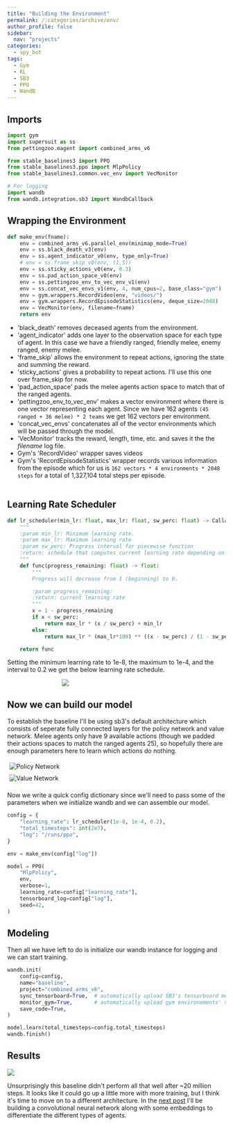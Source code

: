 ```yaml
---
title: "Building the Environment"
permalink: /:categories/archive/env/
author_profile: false
sidebar:
  nav: "projects"
categories:
  - spy_bot
tags:
  - Gym
  - RL
  - SB3
  - PPO
  - WandB
---
```


<style>
.center {
  display: block;
  margin-left: auto;
  margin-right: auto;
  width: 50%;
} 
 
.column {
  float: left;
  width: 50%;
  padding: 5px;
}

.row::after {
  content: "";
  clear: both;
  display: table;
}
</style>

## Imports
```python
import gym
import supersuit as ss
from pettingzoo.magent import combined_arms_v6

from stable_baselines3 import PPO
from stable_baselines3.ppo import MlpPolicy
from stable_baselines3.common.vec_env import VecMonitor

# For logging
import wandb
from wandb.integration.sb3 import WandbCallback
```

## Wrapping the Environment

```python
def make_env(fname):
    env = combined_arms_v6.parallel_env(minimap_mode=True)
    env = ss.black_death_v3(env)
    env = ss.agent_indicator_v0(env, type_only=True)
    # env = ss.frame_skip_v0(env, (1,5))
    env = ss.sticky_actions_v0(env, 0.3)
    env = ss.pad_action_space_v0(env)
    env = ss.pettingzoo_env_to_vec_env_v1(env)
    env = ss.concat_vec_envs_v1(env, 4, num_cpus=2, base_class="gym")
    env = gym.wrappers.RecordVideo(env, "videos/")
    env = gym.wrappers.RecordEpisodeStatistics(env, deque_size=2048)
    env = VecMonitor(env, filename=fname)
    return env
```

* 'black_death' removes deceased agents from the environment.
* 'agent_indicator' adds one layer to the observation space for each type of agent. In this case we have a friendly ranged, friendly melee, enemy ranged, enemy melee.
* 'frame_skip' allows the environment to repeat actions, ignoring the state and summing the reward.
* 'sticky_actions' gives a probability to repeat actions. I'll use this one over frame_skip for now.
* 'pad_action_space' pads the melee agents action space to match that of the ranged agents.
* 'pettingzoo_env_to_vec_env' makes a vector environment where there is one vector representing each agent. Since we have 162 agents `(45 ranged + 36 melee) * 2 teams` we get 162 vectors per environment.
* 'concat_vec_envs' concatenates all of the vector environments which will be passed through the model.
* 'VecMonitor' tracks the reward, length, time, etc. and saves it the the *filename* log file. 
* Gym's 'RecordVideo' wrapper saves videos
* Gym's 'RecordEpisodeStatistics' wrapper records various information from the episode which for us is `162 vectors * 4 environments * 2048 steps` for a total of 1,327,104 total steps per episode.
<br /><br />

## Learning Rate Scheduler
```python
def lr_scheduler(min_lr: float, max_lr: float, sw_perc: float) -> Callable:
    """
    :param min_lr: Minimum learning rate.
    :param max_lr: Maximum learning rate
    :param sw_perc: Progress interval for piecewise function
    :return: schedule that computes current learning rate depending on remaining progress
    """
    def func(progress_remaining: float) -> float:
        """
        Progress will decrease from 1 (beginning) to 0.

        :param progress_remaining:
        :return: current learning rate
        """
        x = 1 - progress_remaining
        if x < sw_perc:
            return max_lr * (x / sw_perc) + min_lr
        else:
            return max_lr * (max_lr*100) ** ((x - sw_perc) / (1 - sw_perc))

    return func
```
Setting the minimum learning rate to 1e-8, the maximum to 1e-4, and the interval to 0.2 we get the below learning rate schedule.

<div class="center">
  <img src="https://filipinogambino.github.io/ngorichs/assets/images/lr_schedule_plot.jpg">
</div>

## Now we can build our model

To establish the baseline I'll be using sb3's default architecture which consists of seperate fully connected layers for the policy network and value network. Melee agents only have 9 available actions (though we padded their actions spaces to match the ranged agents 25), so hopefully there are enough parameters here to learn which actions do nothing.
<br />

<div class="row">
  <div class="column">
    <img src="https://filipinogambino.github.io/ngorichs/assets/images/baseline_policy_network.jpg" alt="Policy Network">
  </div>
  <div class="column">
    <img src="https://filipinogambino.github.io/ngorichs/assets/images/baseline_value_network.jpg" alt="Value Network">
  </div>
</div>

<br />
Now we write a quick config dictionary since we'll need to pass some of the parameters when we initialize wandb and we can assemble our model.

```python
config = {
    "learning_rate": lr_scheduler(1e-8, 1e-4, 0.2),
    "total_timesteps": int(2e7),
    "log": "/runs/ppo",
}

env = make_env(config["log"])

model = PPO(
    "MlpPolicy",
    env,
    verbose=1,
    learning_rate=config["learning_rate"],
    tensorboard_log=config["log"],
    seed=42,
)
```

## Modeling

Then all we have left to do is initialize our wandb instance for logging and we can start training.

```python
wandb.init(
    config=config,
    name="baseline",
    project="combined_arms_v6",
    sync_tensorboard=True,  # automatically upload SB3's tensorboard metrics to W&B
    monitor_gym=True,       # automatically upload gym environements' videos
    save_code=True,
)

model.learn(total_timesteps=config.total_timesteps)
wandb.finish()
```
## Results
<p>
    <img src="https://filipinogambino.github.io/ngorichs/assets/images/baseline_wandb.jpg">
</p>

Unsurprisingly this baseline didn't perform all that well after ~20 million steps. It looks like it could go up a little more with more training, but I think it's time to move on to a different architecture. In the [next post](https://filipinogambino.github.io/ngorichs/blog/combined-arms-part-2/) I'll be building a convolutional neural network along with some embeddings to differentiate the different types of agents.

